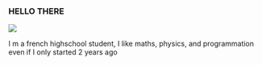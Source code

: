 ### HELLO THERE

![](https://cdn.discordapp.com/attachments/748653688515592332/817336205108183060/hello_there.gif)

I m a french highschool student, I like maths, physics, and programmation even if I only started 2 years ago


